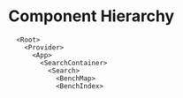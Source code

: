 # Component Hierarchy

```
  <Root>
    <Provider>
      <App>
        <SearchContainer>
          <Search>
            <BenchMap>
            <BenchIndex>
```
